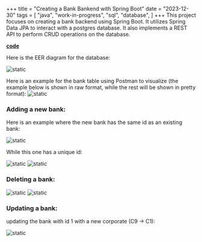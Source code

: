 +++
title = "Creating a Bank Bankend with Spring Boot"
date = "2023-12-30"
tags = [
    "java",
    "work-in-progress",
    "sql",
    "database",
]
+++
This project focuses on creating a bank backend using Spring Boot. It utilizes Spring Data JPA to interact with a postgres database. It also implements a REST API to perform CRUD operations on the database.
<!--more-->
**[code](https://github.com/le-que/bank)**

Here is the EER diagram for the database:

![static](/img/image.png)

Here is an example for the bank table using Postman to visualize (the example below is shown in raw format, while the rest will be shown in pretty format):
![static](/img/bankGet.png)

### Adding a new bank:

Here is an example where the new bank has the same id as an existing bank:

![static](/img/bankD.png)

While this one has a unique id:

![static](/img/bankPost.png)
![static](/img/bankAPost.png)

### Deleting a bank:
![static](/img/bankDel.png)
![static](/img/bankDelA.png)

### Updating a bank:
updating the bank with id 1 with a new corporate (C9 -> C1):

![static](/img/update.png)
